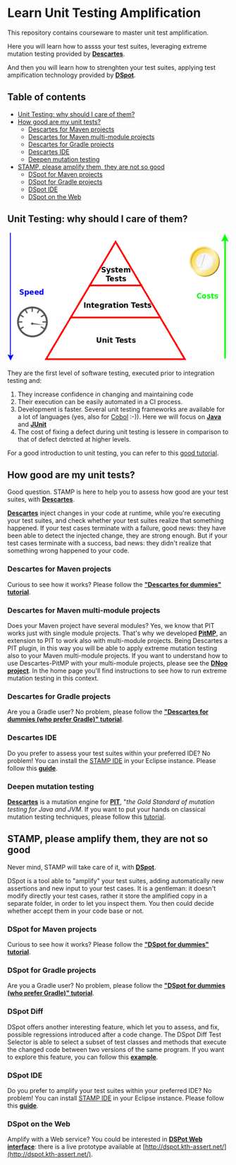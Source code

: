 # Learn Unit Testing Amplification
This repository contains courseware to master unit test amplification.

Here you will learn how to assss your test suites, leveraging extreme mutation testing provided by **[Descartes](https://github.com/STAMP-project/pitest-descartes)**.

And then you will learn how to strenghten your test suites, applying test ampification technology provided by **[DSpot](https://github.com/STAMP-project/dspot)**.

## Table of contents
  - [Unit Testing: why should I care of them?](#unit-testing-why-should-i-care-of-them-unit-testing-intro)
  - [How good are my unit tests?](#how-good-are-my-unit-tests-learn-descartes)
    - [Descartes for Maven projects](#descartes-for-maven-projects)
    - [Descartes for Maven multi-module projects](#descartes-for-maven-multi-module-projects)
    - [Descartes for Gradle projects](#descartes-for-gradle-projects)
    - [Descartes IDE](#descartes-ide)
    - [Deepen mutation testing](#deepen-mutation-testing)
  - [STAMP, please amplify them, they are not so good](#stamp-please-amplify-them-they-are-not-so-good-learn-dspot)
      - [DSpot for Maven projects](#dspot-for-maven-projects)
      - [DSpot for Gradle projects](#dspot-for-gradle-projects)
    - [DSpot IDE](#dspot-ide)
    - [DSpot on the Web](#dspot-on-the-web)



## Unit Testing: why should I care of them?

![Test Pyramid](images/test-pyramid.png)

They are the first level of software testing, executed prior to integration testing and:
1. They increase confidence in changing and maintaining code
1. Their execution can be easily automated in a CI process.
1. Development is faster. Several unit testing frameworks are available for a lot of languages (yes, also for [Cobol](https://github.com/neopragma/cobol-unit-test) :-)). Here we will focus on **[Java](https://openjdk.java.net/)** and **[JUnit](https://junit.org/)**
1. The cost of fixing a defect during unit testing is lessere in comparison to that of defect detrcted at higher levels.

For a good introduction to unit testing, you can refer to this [good tutorial](https://www.vogella.com/tutorials/JUnit/article.html).

## How good are my unit tests?
Good question. STAMP is here to help you to assess how good are your test suites, with **[Descartes](https://github.com/STAMP-project/pitest-descartes)**.

**[Descartes](https://github.com/STAMP-project/pitest-descartes)** inject changes in your code at runtime, while you're executing your test suites, and check whether your test suites realize that something happened.
If your test cases terminate with a failure, good news: they have been able to detect the injected change, they are strong enough.
But if your test cases terminate with a success, bad news: they didn't realize that something wrong happened to your code.

### Descartes for Maven projects
Curious to see how it works? Please follow the **["Descartes for dummies" tutorial](https://github.com/STAMP-project/pitest-descartes/blob/master/docs/descartes-for-dummies-mvn.md)**.

### Descartes for Maven multi-module projects
Does your Maven project have several modules? Yes, we know that PIT works just with single module projects. That's why we developed **[PitMP](https://github.com/STAMP-project/pitmp-maven-plugin)**, an extension to PIT to work also with multi-module projects. Being Descartes a PIT plugin, in this way you will be able to apply extreme mutation testing also to your Maven multi-module projects. If you want to understand how to use Descartes-PitMP with your multi-module projects, please see the **[DNoo project](https://github.com/STAMP-project/dnoo)**. In the home page you'll find instructions to see how to run extreme mutation testing in this context.

### Descartes for Gradle projects
Are you a Gradle user? No problem, please follow the **["Descartes for dummies (who prefer Gradle)" tutorial](https://github.com/STAMP-project/pitest-descartes/blob/master/docs/descartes-for-dummies-gradle.md)**.

### Descartes IDE
Do you prefer to assess your test suites within your preferred IDE? No problem! You can install the [STAMP IDE](https://github.com/STAMP-project/stamp-ide) in your Eclipse instance. Please follow this **[guide](https://github.com/STAMP-project/stamp-ide/blob/master/README_Descartes.md)**.

### Deepen mutation testing
**[Descartes](https://github.com/STAMP-project/pitest-descartes)** is a mutation engine for **[PIT](https://pitest.org/)**, "*the Gold Standard of mutation testing for Java and JVM*.
If you want to put your hands on classical mutation testing techniques, please follow this [tutorial](https://www.mkyong.com/maven/maven-pitest-mutation-testing-example/).

## STAMP, please amplify them, they are not so good
Never mind, STAMP will take care of it, with **[DSpot](https://github.com/STAMP-project/dspot)**.

DSpot is a tool able to "amplify" your test suites, adding automatically new assertions and new input to your test cases. It is a gentleman: it doesn't modify directly your test cases, rather it store the amplified copy in a separate folder, in order to let you inspect them. You then could decide whether accept them in your code base or not.

### DSpot for Maven projects
Curious to see how it works? Please follow the **["DSpot for dummies" tutorial](https://github.com/STAMP-project/dspot/blob/master/docs/dspot-for-dummies.md)**.

### DSpot for Gradle projects
Are you a Gradle user? No problem, please follow the **["DSpot for dummies (who prefer Gradle)" tutorial](https://github.com/STAMP-project/dspot/blob/master/docs/dspot-for-dummies.md#execute-an-analysis-with-dspot-on-a-gradle-project)**.

### DSpot Diff
DSpot offers another interesting feature, which let you to assess, and fix, possible regressions introduced after a code change. The DSpot Diff Test Selector is able to select a subset of test classes and methods that execute the changed code between two versions of the same program. If you want to explore this feature, you can follow this **[example](https://github.com/STAMP-project/dspot/tree/master/dspot-diff-test-selection#running-example)**.

### DSpot IDE
Do you prefer to amplify your test suites within your preferred IDE? No problem! You can install [STAMP IDE](https://github.com/STAMP-project/stamp-ide) in your Eclipse instance. Please follow this **[guide](https://github.com/STAMP-project/stamp-ide/blob/master/README_DSpot.md)**.

### DSpot on the Web
Amplify with a Web service? You could be interested in **[DSPot Web interface](https://github.com/STAMP-project/dspot/blob/master/dspot-web/README.md)**: there is a live prototype available at [http://dspot.kth-assert.net/](http://dspot.kth-assert.net/).



